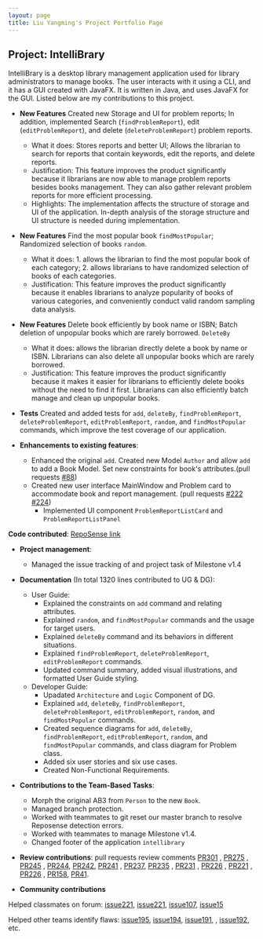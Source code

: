 ```yaml
---
layout: page
title: Liu Yangming's Project Portfolio Page
---
```

## Project: IntelliBrary

IntelliBrary is a desktop library management application used for library administrators to manage books. The user interacts with it using a CLI, and it has a GUI created with JavaFX. It is written in Java, and uses JavaFX for the GUI. Listed below are my contributions to this project.

* **New Features** Created new Storage and UI for problem reports; In addition, implemented Search (`findProblemReport`), edit (`editProblemReport`), and delete (`deleteProblemReport`) problem reports.
    * What it does: Stores reports and better UI; Allows the librarian to search for reports that contain keywords, edit the reports, and delete reports.
    * Justification: This feature improves the product significantly because it librarians are now able to manage problem reports besides books management. They can also gather relevant problem reports for more efficient processing.
    * Highlights: The implementation affects the structure of storage and UI of the application. In-depth analysis of the storage structure and UI structure is needed during implementation. 
    
* **New Features** Find the most popular book `findMostPopular`; Randomized selection of books `random`.
    * What it does: 1. allows the librarian to find the most popular book of each category; 2. allows librarians to have randomized selection of books of each categories.
    * Justification: This feature improves the product significantly because it enables librarians to analyze popularity of books of various categories, and conveniently conduct valid random sampling data analysis.

* **New Features** Delete book efficiently by book name or ISBN; Batch deletion of unpopular books which are rarely borrowed. `DeleteBy`
    * What it does: allows the librarian directly delete a book by name or ISBN. Librarians can also delete all unpopular books which are rarely borrowed.
    * Justification: This feature improves the product significantly because it makes it easier for librarians to efficiently delete books without the need to find it first. Librarians
    can also efficiently batch manage and clean up unpopular books.
* **Tests**  Created and added tests for `add`, `deleteBy`, `findProblemReport`, `deleteProblemReport`, `editProblemReport`, `random`, and `findMostPopular` commands, which improve the test coverage of our application.
* **Enhancements to existing features**:
  * Enhanced the original `add`. Created new Model `Author` and allow `add` to add a Book Model. Set new constraints for book's attributes.(pull requests [#88](https://github.com/AY2021S1-CS2103-F09-3/tp/pull/88))
  * Created new user interface MainWindow and Problem card to accommodate book and report management. (pull requests [#222](https://github.com/AY2021S1-CS2103-F09-3/tp/pull/222) [#224](https://github.com/AY2021S1-CS2103-F09-3/tp/pull/224))
    * Implemented UI component `ProblemReportListCard` and `ProblemReportListPanel`

 **Code contributed**: [RepoSense link](https://nus-cs2103-ay2021s1.github.io/tp-dashboard/#breakdown=true&search=&sort=groupTitle&sortWithin=title&since=2020-08-14&timeframe=commit&mergegroup=&groupSelect=groupByRepos&checkedFileTypes=docs~functional-code~test-code~other&tabOpen=true&tabType=authorship&tabAuthor=richardcom&tabRepo=AY2021S1-CS2103-F09-3%2Ftp%5Bmaster%5D&authorshipIsMergeGroup=false&authorshipFileTypes=docs~functional-code~test-code)
 
* **Project management**:
  * Managed the issue tracking of and project task of Milestone v1.4

* **Documentation** (In total 1320 lines contributed to UG & DG):
  * User Guide:
    * Explained the constraints on `add` command and relating attributes.
    * Explained `random`, and `findMostPopular` commands and the usage for target users.
    * Explained `deleteBy` command and its behaviors in different situations.
    * Explained `findProblemReport`, `deleteProblemReport`, `editProblemReport` commands.
    * Updated command summary, added visual illustrations, and formatted User Guide styling.
  * Developer Guide:
    * Upadated `Architecture` and `Logic` Component of DG.
    * Explained `add`, `deleteBy`, `findProblemReport`, `deleteProblemReport`, `editProblemReport`, `random`, and `findMostPopular` commands.
    * Created sequence diagrams for `add`, `deleteBy`, `findProblemReport`, `editProblemReport`, `random`, and `findMostPopular` commands, and class diagram for Problem class.
    * Added six user stories and six use cases.
    * Created Non-Functional Requirements.

* **Contributions to the Team-Based Tasks**:
    * Morph the original AB3 from `Person` to the new `Book`.
    * Managed branch protection.
    * Worked with teammates to git reset our master branch to resolve Reposense detection errors.
    * Worked with teammates to manage Milestone v1.4.
    * Changed footer of the application `intellibrary`

   
* **Review contributions**:
    pull requests review comments
    [PR301](https://github.com/AY2021S1-CS2103-F09-3/tp/pull/301)  , [PR275](https://github.com/AY2021S1-CS2103-F09-3/tp/pull/275) , [PR245](https://github.com/AY2021S1-CS2103-F09-3/tp/pull/245)
    , [PR244](https://github.com/AY2021S1-CS2103-F09-3/tp/pull/244), [PR242](https://github.com/AY2021S1-CS2103-F09-3/tp/pull/242), [PR241](https://github.com/AY2021S1-CS2103-F09-3/tp/pull/241)
    , [PR237](https://github.com/AY2021S1-CS2103-F09-3/tp/pull/237),  [PR235](https://github.com/AY2021S1-CS2103-F09-3/tp/pull/235) , [PR231](https://github.com/AY2021S1-CS2103-F09-3/tp/pull/231)
    , [PR226](https://github.com/AY2021S1-CS2103-F09-3/tp/pull/226) , [PR221](https://github.com/AY2021S1-CS2103-F09-3/tp/pull/221) , [PR226](https://github.com/AY2021S1-CS2103-F09-3/tp/pull/226)
    , [PR158](https://github.com/AY2021S1-CS2103-F09-3/tp/pull/158),  [PR41](https://github.com/AY2021S1-CS2103-F09-3/tp/pull/41).

* **Community contributions**

Helped classmates on forum: [issue221](https://github.com/nus-cs2103-AY2021S1/forum/issues/221), [issue221](https://github.com/nus-cs2103-AY2021S1/forum/issues/221), [issue107](https://github.com/nus-cs2103-AY2021S1/forum/issues/107), [issue15](https://github.com/nus-cs2103-AY2021S1/forum/issues/15)

Helped other teams identify flaws: [issue195](https://github.com/AY2021S1-CS2103-F10-2/tp/issues/195), [issue194](https://github.com/AY2021S1-CS2103-F10-2/tp/issues/194), [issue191](https://github.com/AY2021S1-CS2103-F10-2/tp/issues/191), , [issue192](https://github.com/AY2021S1-CS2103-F10-2/tp/issues/192), etc.

